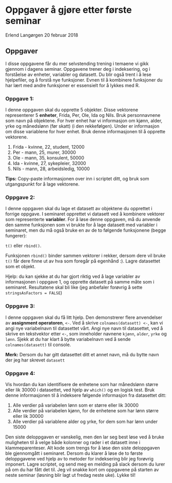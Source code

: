 Oppgaver å gjøre etter første seminar
================
Erlend Langørgen
20 februar 2018

Oppgaver
--------

I disse oppgavene får du mer selvstending trening i temaene vi gikk gjennom i dagens seminar. Oppgavene trener deg i indeksering, og i forståelse av enheter, variabler og datasett. Du blir også trent i å lese hjelpefiler, og å forstå nye funksjoner. Evnen til å kombinere funksjoner du har lært med andre funksjoner er essensielt for å lykkes med R.

### Oppgave 1:

I denne oppgaven skal du opprette 5 objekter. Disse vektorene representerer 5 **enheter**, Frida, Per, Ole, Ida og Nils. Bruk personnavnene som navn på objektene. For hver enhet har vi informasjon om kjønn, alder, yrke og månedslønn (før skatt) (i den rekkefølgen). Under er informasjon om disse variablene for hver enhet. Bruk denne informasjonen til å opprette vektorene.

1.  Frida - kvinne, 22, student, 12000
2.  Per - mann, 25, murer, 30000
3.  Ole - mann, 35, konsulent, 50000
4.  Ida - kvinne, 27, sykepleier, 32000
5.  Nils - mann, 28, arbeidsledig, 10000

**Tips:** Copy-paste informasjonen over inn i scriptet ditt, og bruk som utgangspunkt for å lage vektorene.

### Oppgave 2:

I denne oppgaven skal du lage et datasett av objektene du opprettet i forrige oppgave. I seminaret opprettet vi datasett ved å kombinere vektorer som representerte **variabler**. For å løse denne oppgaven, må du anvende den samme funksjonen som vi brukte for å lage datasett med variabler i seminaret, men du må også bruke en av de to følgende funksjonene (begge fungerer):

`t()` eller `rbind()`.

Funksjonen `rbind()` binder sammen vektorer i rekker, dersom dere vil bruke `t()` får dere finne ut av hva som foregår på egenhånd :). Lagre datasettet som et objekt.

Hjelp: du kan sjekke at du har gjort riktig ved å lage variabler av informasjonen i oppgave 1, og opprette datasett på samme måte som i seminaret. Resultatene skal bli like (jeg anbefaler forøvrig å sette `stringsAsFactors = FALSE`)

### Oppgave 3:

I denne oppgaven skal du få litt hjelp. Den demonstrerer flere anvendelser av **assignment operatoren**, `<-`. Ved å skrive `colnames(datasett) <-`, kan vi angi nye variabelnavn til datasettet vårt. Angi nye navn til datasettet, ved å skrive en tekstvektor etter `<-`, som inneholder navnene `kjønn`, `alder`, `yrke` og `lønn`. Sjekk at du har klart å bytte variabelnavn ved å sende `colnames(datasett)` til console.

**Merk:** Dersom du har gitt datasettet ditt et annet navn, må du bytte navn der jeg har skrevet `datasett`

### Oppgave 4:

Vis hvordan du kan identifisere de enhetene som har månedslønn større eller lik 30000 i datasettet, ved hjelp av `which()` og en logisk test. Bruk denne informasjonen til å indeksere følgende informasjon fra datasettet ditt:

1.  Alle verdier på variabelen lønn som er større eller lik 30000
2.  Alle verdier på variabelen kjønn, for de enhetene som har lønn større eller lik 30000
3.  Alle verdier på variablene alder og yrke, for dem som har lønn under 15000

Den siste deloppgaven er vanskelig, men den lar seg best løse ved å bruke muligheten til å velge både kolonner og rader i et datasett inne i klammeparenteser. Alt kode som trengs for å løse den siste deloppgaven ble gjennomgått i seminaret. Dersom du klarer å løse de to første deloppgavene ved hjelp av to metoder for indeksering blir jeg forøvrig imponert. Lagre scriptet, og send meg en melding på slack dersom du lurer på om du har fått det til. Jeg vil snakke kort om oppgavene på starten av neste seminar (løsning blir lagt ut fredag neste uke). Lykke til!
